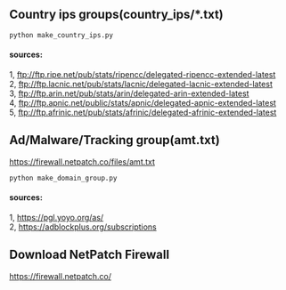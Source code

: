 ## Country ips groups(country_ips/*.txt)

    python make_country_ips.py
    
#### sources:

1, ftp://ftp.ripe.net/pub/stats/ripencc/delegated-ripencc-extended-latest  
2, ftp://ftp.lacnic.net/pub/stats/lacnic/delegated-lacnic-extended-latest  
3, ftp://ftp.arin.net/pub/stats/arin/delegated-arin-extended-latest  
4, ftp://ftp.apnic.net/public/stats/apnic/delegated-apnic-extended-latest  
5, ftp://ftp.afrinic.net/pub/stats/afrinic/delegated-afrinic-extended-latest  


## Ad/Malware/Tracking group(amt.txt)

<https://firewall.netpatch.co/files/amt.txt>

    python make_domain_group.py
    
#### sources:

1, <https://pgl.yoyo.org/as/>  
2, <https://adblockplus.org/subscriptions>  


## Download NetPatch Firewall

<https://firewall.netpatch.co/>

